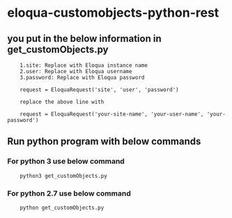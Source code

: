 # eloqua-customobjects-python-rest


## you put in the below information in get_customObjects.py
        1.site: Replace with Eloqua instance name
        2.user: Replace with Eloqua username
        3.password: Replace with Eloqua password
        
        request = EloquaRequest('site', 'user', 'password')
        
        replace the above line with 
        
        request = EloquaRequest('your-site-name', 'your-user-name', 'your-password')
        
        
## Run python program with below commands
        
   ### For python 3 use below command
        
        python3 get_customObjects.py
        
   ### For python 2.7 use below command
        
        python get_customObjects.py
